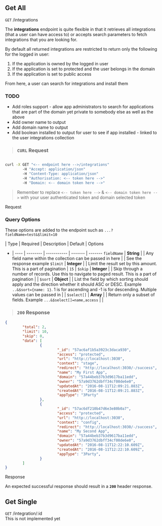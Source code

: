 
## Get All

<aside class="endpoint">
        <code>GET</code> /integrations
</aside>

The **integrations** endpoint is quite flexible in that it retrieves all integrations (that a user can have access to) or accepts search parameters to fetch integrations that you are looking for.

By default all returned integrations are restricted to return only the following for the logged in user:

1. If the application is owned by the logged in user
2. If the application is set to protected and the user belongs in the domain
3. If the application is set to public access

From here, a user can search for integrations and install them

<aside class="todo text">
        <h3>TODO</h3>
        <ul>
                <li>Add roles support - allow app administrators to search for applications that are part of the domain yet private to somebody else as well as the above</li>
                <li>Add owner name to output</li>
                <li>Add domain name to output</li>
                <li>Add boolean installed to output for user to see if app installed - linked to the user integrations collection</li>
        </ul>
</aside>


> ### <code class="response">CURL</code> Request

```bash

curl -X GET "<-- endpoint here -->/integrations"
        -H "Accept: application/json"
        -H "Content-Type: application/json"
        -H "Authorisation: <-- token here -->"
        -H "Domain: <-- domain token here -->"
```

> Remember to replace `<-- token here -->` & `<-- domain token here -->` with your user authenticated token and domain selected token

<aside class="request">Request</aside>

### Query Options

These options are added to the endpoint such as `...?fieldName=test&$limit=10`


  | Type | Required | Description | Default | Options
- | ---- | -------- | ----------- | ------- | -------
`fieldName` | **String** | | Any field name within the collection can be passed in here | | See the response example
`$limit` | **Integer** | | Limit the result set by this amount. This is a part of pagination | `15` |
`$skip` |  **Integer** | | Skip through a number of records. Use this to navigate to paged result. This is a part of pagination | |
`$sort` |  **Object** | | List the field by which sorting should apply and the direction whether it should ASC or DESC. Example `..&$sort={name: 1}`. 1 is for ascending and -1 is for descending. Multiple values can be passed in | |
`$select[]` |  **Array** | | Return only a subset of fields. Example `...&$select[]=name,access` | |


> ### <code class="response">200</code> Response

```json
{
        "total": 2,
        "limit": 10,
        "skip": 0,
        "data": [
                {
                        "_id": "57ac6af1b5a3923c3daca930",
                        "access": "protected",
                        "url": "http://localhost:3030",
                        "context": "stage",
                        "redirect": "http://localhost:3030/-/success",
                        "name": "My First App",
                        "domain": "57a44beb37b3d9617ba11edd",
                        "owner": "57a9d3762dbff34cf00de6e0",
                        "updatedAt": "2016-08-11T12:09:21.883Z",
                        "createdAt": "2016-08-11T12:09:21.883Z",
                        "appType": "3Party"
                },
                {
                        "_id": "57ac6df210b47d6e3e80b0a7",
                        "access": "protected",
                        "url": "http://localhost:3030",
                        "context": "config",
                        "redirect": "http://localhost:3030/-/success",
                        "name": "My Second App",
                        "domain": "57a44beb37b3d9617ba11edd",
                        "owner": "57a9d3762dbff34cf00de6e0",
                        "updatedAt": "2016-08-11T12:22:10.609Z",
                        "createdAt": "2016-08-11T12:22:10.609Z",
                        "appType": "3Party",
                }
        ]
}
```

<aside class="response">Response</aside>

An expected successful response should result in a **`200`** header response.






## Get Single

<aside class="endpoint">
        <code>GET</code> /integration/:id
</aside>

<aside class="warning text">This is not implemented yet</aside>

